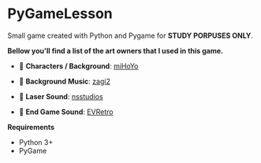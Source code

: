 # PyGameLesson

Small game created with Python and Pygame for **STUDY PORPUSES ONLY**.

**Bellow you'll find a list of the art owners that I used in this game.**

* 🎨 **Characters / Background**: [miHoYo](https://genshin.mihoyo.com/en/home)

* 🎵 **Background Music**: [zagi2](https://freesound.org/people/zagi2/sounds/222551/)

* 🎵 **Laser Sound**: [nsstudios](https://freesound.org/people/nsstudios/sounds/344276/)

* 🎵 **End Game Sound**: [EVRetro](https://freesound.org/people/EVRetro/sounds/535840/)

**Requirements**
* Python 3+
* PyGame
